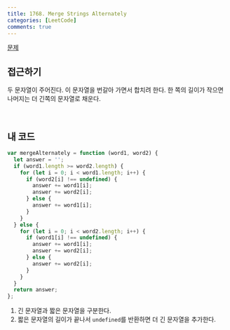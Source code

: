 ```yaml
---
title: 1768. Merge Strings Alternately
categories: [LeetCode]
comments: true
---
```


[문제](https://leetcode.com/problems/merge-strings-alternately/)

## 접근하기

두 문자열이 주어진다. 이 문자열을 번갈아 가면서 합치려 한다. 한 쪽의 길이가 작으면 나머지는 더 긴쪽의 문자열로 채운다.

<br>

## 내 코드

```js
var mergeAlternately = function (word1, word2) {
  let answer = '';
  if (word1.length >= word2.length) {
    for (let i = 0; i < word1.length; i++) {
      if (word2[i] !== undefined) {
        answer += word1[i];
        answer += word2[i];
      } else {
        answer += word1[i];
      }
    }
  } else {
    for (let i = 0; i < word2.length; i++) {
      if (word1[i] !== undefined) {
        answer += word1[i];
        answer += word2[i];
      } else {
        answer += word2[i];
      }
    }
  }
  return answer;
};
```

1. 긴 문자열과 짧은 문자열을 구분한다.
2. 짧은 문자열의 길이가 끝나서 `undefined`를 반환하면 더 긴 문자열을 추가한다.

